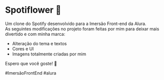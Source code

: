 # Spotiflower 🌸
Um clone do Spotify desenvolvido para a Imersão Front-end da Alura. <br>
As seguintes modificações no projeto foram feitas por mim para deixar mais divertido e com minha marca: 
- Alteração do tema e textos
- Cores e UI
- Imagens totalmente criadas por mim

Espero que você goste! 🤍

#ImersãoFrontEnd #alura
